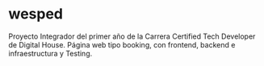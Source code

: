 # wesped
Proyecto Integrador del primer año de la Carrera Certified Tech Developer de Digital House.
Página web tipo booking, con frontend, backend e infraestructura y Testing.
